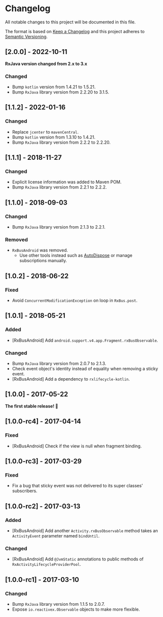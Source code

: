 # Changelog
All notable changes to this project will be documented in this file.

The format is based on [Keep a Changelog](http://keepachangelog.com/en/1.0.0/)
and this project adheres to [Semantic Versioning](http://semver.org/spec/v2.0.0.html).

## [2.0.0] - 2022-10-11
**RxJava version changed from 2.x to 3.x**

### Changed
- Bump `kotlin` version from 1.4.21 to 1.5.21.
- Bump `RxJava` library version from 2.2.20 to 3.1.5.


## [1.1.2] - 2022-01-16
### Changed
- Replace `jcenter` to `mavenCentral`.
- Bump `kotlin` version from 1.3.10 to 1.4.21.
- Bump `RxJava` library version from 2.2.2 to 2.2.20.

## [1.1.1] - 2018-11-27
### Changed
- Explicit license information was added to Maven POM.
- Bump `RxJava` library version from 2.2.1 to 2.2.2.

## [1.1.0] - 2018-09-03
### Changed
- Bump `RxJava` library version from 2.1.3 to 2.2.1.

### Removed
- `RxBusAndroid` was removed.
  - Use other tools instead such as [AutoDispose](https://github.com/uber/AutoDispose) or manage subscriptions manually.

## [1.0.2] - 2018-06-22
### Fixed
- Avoid `ConcurrentModificationException` on loop in `RxBus.post`.

## [1.0.1] - 2018-05-21
### Added
- [RxBusAndroid] Add `android.support.v4.app.Fragment.rxBusObservable`.

### Changed
- Bump `RxJava` library version from 2.0.7 to 2.1.3.
- Check event object's identity instead of equality when removing a sticky event.
- [RxBusAndroid] Add a dependency to `rxlifecycle-kotlin`.

## [1.0.0] - 2017-05-22

**The first stable release! :tada:**

## [1.0.0-rc4] - 2017-04-14
### Fixed
- [RxBusAndroid] Check if the view is null when fragment binding.

## [1.0.0-rc3] - 2017-03-29
### Fixed
- Fix a bug that sticky event was not delivered to its super classes’ subscribers.

## [1.0.0-rc2] - 2017-03-13
### Added
- [RxBusAndroid] Add another `Activity.rxBusObservable` method takes an `ActivityEvent` parameter named `bindUntil`.

### Changed
- [RxBusAndroid] Add `@JvmStatic` annotations to public methods of `RxActivityLifecycleProviderPool`.

## [1.0.0-rc1] - 2017-03-10
### Changed
- Bump `RxJava` library version from 1.1.5 to 2.0.7.
- Expose `io.reactivex.Observable` objects to make more flexible.
